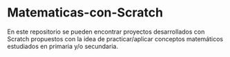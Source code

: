 # Matematicas-con-Scratch
En este repositorio se pueden encontrar proyectos desarrollados con Scratch propuestos con la idea
de practicar/aplicar conceptos matemáticos estudiados en primaria y/o secundaria. 
